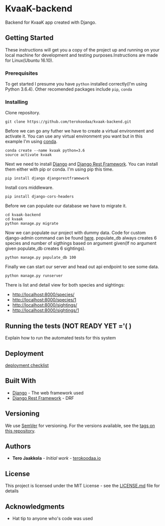 # KvaaK-backend

Backend for KvaaK  app created with Django.

## Getting Started

These instructions will get you a copy of the project up and running on your local machine for development and testing purposes.Instructions are made for Linux(Ubuntu 16.10).

### Prerequisites

To get started I presume you have ```python``` installed correctly(I'm using Python 3.6.4).
Other recomended packages include ```pip```, ```conda```

### Installing

Clone repository.

```
git clone https://github.com/terokoodaa/kvaak-backend.git
```

Before we can go any futher we have to create a virtual environment and activate it.
You can use any virtual environment you want but in this example I'm using [conda](https://conda.io).

```
conda create --name kvaak python=3.6
source activate kvaak
```

Next we need to install [Django](https://www.djangoproject.com/) and [Django Rest Framework](http://www.django-rest-framework.org/). You can install them either with pip or conda. I'm using pip this time.

```
pip install django djangorestframework
```

Install cors middleware.
```
pip install django-cors-headers
```

Before we can populate our database we have to migrate it.

```
cd kvaak-backend
cd kvaak
python manage.py migrate
```

Now we can populate our project with dummy data. Code for custom django-admin command can be found [here](https://github.com/terokoodaa/kvaak-backend/blob/master/kvaak/api/management/commands/populate_db.py). populate_db always creates 6 species and number of sigthings based on argument given(If no argument given populate_db creates 6 sightings).

```
python manage.py populate_db 100
```

Finally we can start our server and head out api endpoint to see some data.

```
python manage.py runserver
```

There is list and detail view for both species and sightings:
- [http://localhost:8000/species/](http://localhost:8000/species/)
- [http://localhost:8000/species/1](http://localhost:8000/species/1)
- [http://localhost:8000/sightings/](http://localhost:8000/sightings/)
- [http://localhost:8000/sightings/1](http://localhost:8000/sightings/1)

## Running the tests (NOT READY YET ='( )

Explain how to run the automated tests for this system

## Deployment

[deployment checklist](https://docs.djangoproject.com/en/1.11/howto/deployment/checklist/)

## Built With

* [Django](https://www.djangoproject.com/) - The web framework used
* [Django Rest Framework](http://www.django-rest-framework.org/) - DRF

## Versioning

We use [SemVer](http://semver.org/) for versioning. For the versions available, see the [tags on this repository](https://github.com/terokoodaa/kvaak-backend/tags). 

## Authors

* **Tero Jaakkola** - *Initial work* - [terokoodaa.io](https://terokoodaa.io/board/)

## License

This project is licensed under the MIT License - see the [LICENSE.md](LICENSE.md) file for details

## Acknowledgments

* Hat tip to anyone who's code was used
